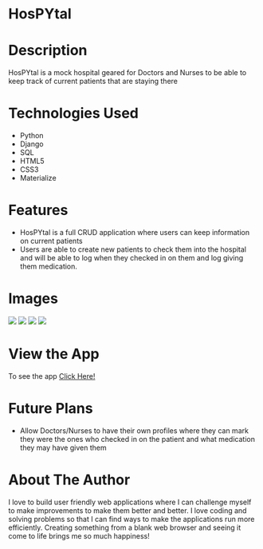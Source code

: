 # HosPYtal


# Description
HosPYtal is a mock hospital geared for Doctors and Nurses to be able to keep track of current patients that are staying there

# Technologies Used

* Python
* Django
* SQL
* HTML5
* CSS3
* Materialize

# Features

* HosPYtal is a full CRUD application where users can keep information on current patients
* Users are able to create new patients to check them into the hospital and will be able to log when they checked in on them and log giving them medication. 

# Images
<img src="https://user-images.githubusercontent.com/110005039/197862192-9bc73aae-9413-4f67-bcc5-f7324980a0db.png">
<img src="https://user-images.githubusercontent.com/110005039/197862265-c71d89b0-c8a0-442f-9045-100ab7c9afa1.png">
<img src="https://user-images.githubusercontent.com/110005039/197862348-a724b7fb-0b72-4fe5-9a69-ad9bcbb3a077.png">
<img src="https://user-images.githubusercontent.com/110005039/197862386-04f37512-6ac4-49f0-953d-ca7a630aa846.png">

# View the App
To see the app <a href="https://hospytal.herokuapp.com/">Click Here!<a>

# Future Plans
* Allow Doctors/Nurses to have their own profiles where they can mark they were the ones who checked in on the patient and what medication they may have given them

# About The Author
I love to build user friendly web applications where I can challenge myself to make improvements to make them better and better. I love coding and solving problems so that I can find ways to make the applications run more efficiently. Creating something from a blank web browser and seeing it come to life brings me so much happiness! 
